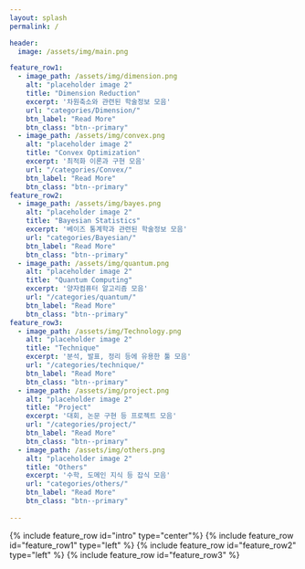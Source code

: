 ```yaml
---
layout: splash
permalink: /

header:
  image: /assets/img/main.png

feature_row1:
  - image_path: /assets/img/dimension.png
    alt: "placeholder image 2"
    title: "Dimension Reduction"
    excerpt: '차원축소와 관련된 학술정보 모음'
    url: "categories/Dimension/"
    btn_label: "Read More"
    btn_class: "btn--primary"
  - image_path: /assets/img/convex.png
    alt: "placeholder image 2"
    title: "Convex Optimization"
    excerpt: '최적화 이론과 구현 모음'
    url: "/categories/Convex/"
    btn_label: "Read More"
    btn_class: "btn--primary"
feature_row2:
  - image_path: /assets/img/bayes.png
    alt: "placeholder image 2"
    title: "Bayesian Statistics"
    excerpt: '베이즈 통계학과 관련된 학술정보 모음'
    url: "categories/Bayesian/"
    btn_label: "Read More"
    btn_class: "btn--primary"
  - image_path: /assets/img/quantum.png
    alt: "placeholder image 2"
    title: "Quantum Computing"
    excerpt: '양자컴퓨터 알고리즘 모음'
    url: "/categories/quantum/"
    btn_label: "Read More"
    btn_class: "btn--primary"
feature_row3:
  - image_path: /assets/img/Technology.png
    alt: "placeholder image 2"
    title: "Technique"
    excerpt: '분석, 발표, 정리 등에 유용한 툴 모음'
    url: "/categories/technique/"
    btn_label: "Read More"
    btn_class: "btn--primary"  
  - image_path: /assets/img/project.png
    alt: "placeholder image 2"
    title: "Project"
    excerpt: '대회, 논문 구현 등 프로젝트 모음'
    url: "/categories/project/"
    btn_label: "Read More"
    btn_class: "btn--primary"
  - image_path: /assets/img/others.png
    alt: "placeholder image 2"
    title: "Others"
    excerpt: '수학, 도메인 지식 등 잡식 모음'
    url: "categories/others/"
    btn_label: "Read More"
    btn_class: "btn--primary"
    
---
```


{% include feature_row id="intro" type="center"%}
{% include feature_row id="feature_row1" type="left" %}
{% include feature_row id="feature_row2" type="left" %}
{% include feature_row id="feature_row3" %}
